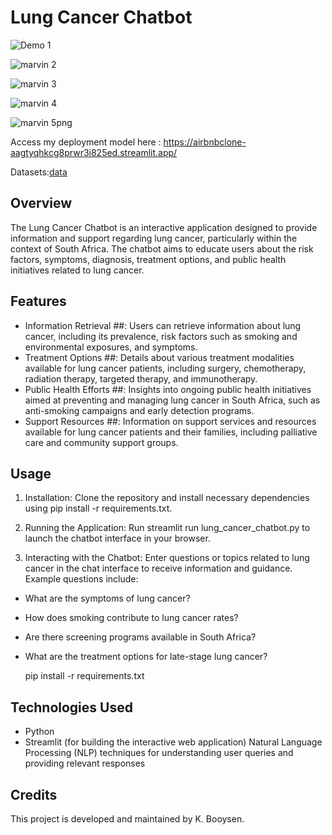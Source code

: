 # **Lung Cancer Chatbot**

![Demo 1](https://github.com/KagontleBooysen/Final-Lung-Cancer-project/assets/106469425/e0d6f3b1-ad12-4155-a46e-ae1192ffb4fc)

![marvin 2](https://github.com/KagontleBooysen/Final-Lung-Cancer-project/assets/106469425/32eb4765-b81e-49c0-8175-842aec4a86e7)

![marvin 3](https://github.com/KagontleBooysen/Final-Lung-Cancer-project/assets/106469425/464d69be-ea73-49b5-abba-bc4c199a2f57)

![marvin 4](https://github.com/KagontleBooysen/Final-Lung-Cancer-project/assets/106469425/3a30ba42-7e92-480a-95c3-302c23c8d329)

![marvin 5png](https://github.com/KagontleBooysen/Final-Lung-Cancer-project/assets/106469425/e32ff72d-f4c6-401c-8872-c36996885b85)

Access my deployment model here : https://airbnbclone-aagtyqhkcg8prwr3i825ed.streamlit.app/

Datasets:[data ](https://docs.openvino.ai/2022.3/omz_models_model_bert_large_uncased_whole_word_masking_squad_0001.html)

## Overview
The Lung Cancer Chatbot is an interactive application designed to provide information and support regarding lung cancer, particularly within the context of South Africa. The chatbot aims to educate users about the risk factors, symptoms, diagnosis, treatment options, and public health initiatives related to lung cancer.

## Features
- Information Retrieval ##: Users can retrieve information about lung cancer, including its prevalence, risk factors such as smoking and environmental exposures, and symptoms.
- Treatment Options ##: Details about various treatment modalities available for lung cancer patients, including surgery, chemotherapy, radiation therapy, targeted therapy, and immunotherapy.
-  Public Health Efforts ##: Insights into ongoing public health initiatives aimed at preventing and managing lung cancer in South Africa, such as anti-smoking campaigns and early detection programs.
- Support Resources ##: Information on support services and resources available for lung cancer patients and their families, including palliative care and community support groups.

## Usage
1. Installation: Clone the repository and install necessary dependencies using pip install -r requirements.txt.

2. Running the Application: Run streamlit run lung_cancer_chatbot.py to launch the chatbot interface in your browser.

3. Interacting with the Chatbot: Enter questions or topics related to lung cancer in the chat interface to receive information and guidance. Example questions include:

- What are the symptoms of lung cancer?
- How does smoking contribute to lung cancer rates?
- Are there screening programs available in South Africa?
- What are the treatment options for late-stage lung cancer?

   pip install -r requirements.txt

## Technologies Used
- Python
- Streamlit (for building the interactive web application)
 Natural Language Processing (NLP) techniques for understanding user queries and providing relevant responses

## Credits
This project is developed and maintained by K. Booysen.
